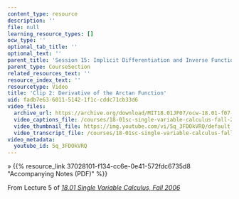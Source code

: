 ```yaml
---
content_type: resource
description: ''
file: null
learning_resource_types: []
ocw_type: ''
optional_tab_title: ''
optional_text: ''
parent_title: 'Session 15: Implicit Differentiation and Inverse Functions'
parent_type: CourseSection
related_resources_text: ''
resource_index_text: ''
resourcetype: Video
title: 'Clip 2: Derivative of the Arctan Function'
uid: fadb7e63-6011-5142-1f1c-cddc71cb33d6
video_files:
  archive_url: https://archive.org/download/MIT18.01JF07/ocw-18.01-f07-lec05_300k.mp4
  video_captions_file: /courses/18-01sc-single-variable-calculus-fall-2010/a06be190aaf65881be54439950923fba_5q_3FDOkVRQ.vtt
  video_thumbnail_file: https://img.youtube.com/vi/5q_3FDOkVRQ/default.jpg
  video_transcript_file: /courses/18-01sc-single-variable-calculus-fall-2010/4a104169351539023e82b0ae60cac6be_5q_3FDOkVRQ.pdf
video_metadata:
  youtube_id: 5q_3FDOkVRQ
---
```


» {{% resource_link 37028101-f134-cc6e-0e41-572fdc6735d8 "Accompanying Notes (PDF)" %}}

From Lecture 5 of [_18.01 Single Variable Calculus, Fall 2006_](/courses/18-01-single-variable-calculus-fall-2006/video_galleries/video-lectures)